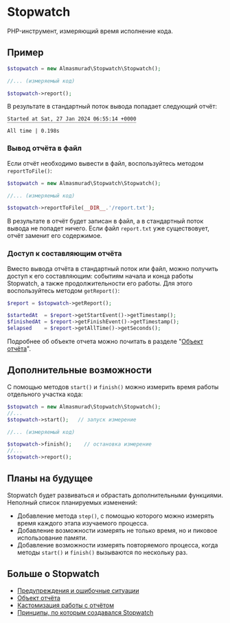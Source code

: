 Stopwatch
========================

PHP-инструмент, измеряющий время исполнение кода.


Пример
------------------------------------------------------

```php
$stopwatch = new Almasmurad\Stopwatch\Stopwatch();

//... (измеряемый код)

$stopwatch->report();
```

В результате в стандартный поток вывода попадает следующий отчёт:

```
Started at Sat, 27 Jan 2024 06:55:14 +0000
‾‾‾‾‾‾‾‾‾‾‾‾‾‾‾‾‾‾‾‾‾‾‾‾‾‾‾‾‾‾‾‾‾‾‾‾‾‾‾‾‾‾
All time | 0.198s
```

### Вывод отчёта в файл

Если отчёт необходимо вывести в файл, воспользуйтесь методом `reportToFile()`:

```php
$stopwatch = new Almasmurad\Stopwatch\Stopwatch();

//... (измеряемый код)

$stopwatch->reportToFile(__DIR__.'/report.txt');
```
В результате в отчёт будет записан в файл, а в стандартный поток вывода не попадет ничего. Если файл `report.txt` уже существовует, отчёт заменит его содержимое. 

### Доступ к составляющим отчёта

Вместо вывода отчёта в стандартный поток или файл, можно получить доступ к его составляющим: событиям начала и конца работы Stopwatch, а также продолжительности его работы. Для этого воспользуйтесь методом `getReport()`:


```php
$report = $stopwatch->getReport();

$startedAt  = $report->getStartEvent()->getTimestamp();
$finishedAt = $report->getFinishEvent()->getTimestamp();
$elapsed    = $report->getAllTime()->getSeconds();
```

Подробнее об объекте отчета можно почитать в разделе "[Объект отчёта](Report/ReportObject.md)".


Дополнительные возможности
------------------------------------------------------

С помощью методов `start()` и `finish()` можно измерить время работы отдельного участка кода:

```php
$stopwatch = new Almasmurad\Stopwatch\Stopwatch();
//... 
$stopwatch->start();   // запуск измерение

//... (измеряемый код)

$stopwatch->finish();    // остановка измерение
//... 
$stopwatch->report();
```


Планы на будущее
------------------------------------------------------

Stopwatch будет развиваться и обрастать дополнительными функциями. Неполный список планируемых изменений:
- Добавление метода `step()`, с помощью которого можно измерять время каждого этапа изучаемого процесса.
- Добавление возможности измерять не только время, но и пиковое использование памяти.
- Добавление возможности измерять повторяемого процесса, когда методы `start()` и `finish()` вызываются по нескольку раз.


Больше о Stopwatch
------------------------------------------------------

- [Предупреждения и ошибочные ситуации](Notices.md)
- [Объект отчёта](Report/ReportObject.md)
- [Кастомизация работы с отчётом](Report/ReportingCustomization.md)
- [Принципы, по которым создавался Stopwatch](Principles.md)
